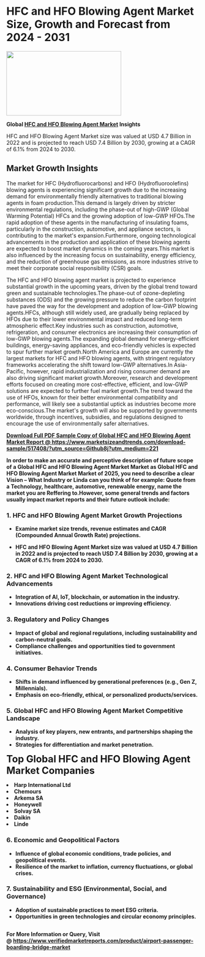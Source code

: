 <H1>HFC and HFO Blowing Agent Market Size, Growth and Forecast from 2024 - 2031</H1><img class="aligncenter size-medium wp-image-584254" src="https://thirdeyenews.in/wp-content/uploads/2024/09/Global-Market-Research-300x168.jpeg" alt="" width="300" height="168" /><p><strong>Global&nbsp;<a href="https://www.marketsizeandtrends.com/download-sample/517408/?utm_source=Github8j?utm_medium=221">HFC and HFO Blowing Agent Market</a> Insights</strong></p><p>HFC and HFO Blowing Agent Market size was valued at USD 4.7 Billion in 2022 and is projected to reach USD 7.4 Billion by 2030, growing at a CAGR of 6.1% from 2024 to 2030.</p><p><h2>Market Growth Insights</h2> <p>The market for HFC (Hydrofluorocarbons) and HFO (Hydrofluoroolefins) blowing agents is experiencing significant growth due to the increasing demand for environmentally friendly alternatives to traditional blowing agents in foam production.This demand is largely driven by stricter environmental regulations, including the phase-out of high-GWP (Global Warming Potential) HFCs and the growing adoption of low-GWP HFOs.The rapid adoption of these agents in the manufacturing of insulating foams, particularly in the construction, automotive, and appliance sectors, is contributing to the market's expansion.Furthermore, ongoing technological advancements in the production and application of these blowing agents are expected to boost market dynamics in the coming years.This market is also influenced by the increasing focus on sustainability, energy efficiency, and the reduction of greenhouse gas emissions, as more industries strive to meet their corporate social responsibility (CSR) goals.</p> <p><strong><a href="#"></a></strong></p> <p>The HFC and HFO blowing agent market is projected to experience substantial growth in the upcoming years, driven by the global trend toward green and sustainable technologies.The phase-out of ozone-depleting substances (ODS) and the growing pressure to reduce the carbon footprint have paved the way for the development and adoption of low-GWP blowing agents.HFCs, although still widely used, are gradually being replaced by HFOs due to their lower environmental impact and reduced long-term atmospheric effect.Key industries such as construction, automotive, refrigeration, and consumer electronics are increasing their consumption of low-GWP blowing agents.The expanding global demand for energy-efficient buildings, energy-saving appliances, and eco-friendly vehicles is expected to spur further market growth.North America and Europe are currently the largest markets for HFC and HFO blowing agents, with stringent regulatory frameworks accelerating the shift toward low-GWP alternatives.In Asia-Pacific, however, rapid industrialization and rising consumer demand are also driving significant market growth.Moreover, research and development efforts focused on creating more cost-effective, efficient, and low-GWP solutions are expected to further fuel market growth.The trend toward the use of HFOs, known for their better environmental compatibility and performance, will likely see a substantial uptick as industries become more eco-conscious.The market's growth will also be supported by governments worldwide, through incentives, subsidies, and regulations designed to encourage the use of environmentally safer alternatives.</p> <p><strong><a href="#"></p><p><span class=""><strong>Download Full PDF Sample Copy of Global HFC and HFO Blowing Agent Market Report</strong> @ <a href="https://www.marketsizeandtrends.com/download-sample/517408/?utm_source=Github8j?utm_medium=221" target="_blank">https://www.marketsizeandtrends.com/download-sample/517408/?utm_source=Github8j?utm_medium=221</a></span></p><p>In order to make an accurate and perceptive description of future scope of a Global&nbsp;HFC and HFO Blowing Agent Market Market as Global&nbsp;HFC and HFO Blowing Agent Market Market of 2025, you need to describe a clear Vision &ndash; What Industry or Linda can you think of for example: Quote from a Technology, healthcare, automotive, renewable energy, name the market you are Reffering to.However, some general trends and factors usually impact market reports and their future outlook include:</p><h3>1.&nbsp;<strong>HFC and HFO Blowing Agent Market Growth Projections</strong></h3><ul><li>Examine market size trends, revenue estimates and CAGR (Compounded Annual Growth Rate) projections.</li><li><p>HFC and HFO Blowing Agent Market size was valued at USD 4.7 Billion in 2022 and is projected to reach USD 7.4 Billion by 2030, growing at a CAGR of 6.1% from 2024 to 2030.</p></li></ul><h3>2.&nbsp;<strong>HFC and HFO Blowing Agent Market Technological Advancements</strong></h3><ul><li>Integration of AI, IoT, blockchain, or automation in the industry.</li><li>Innovations driving cost reductions or improving efficiency.</li></ul><h3>3.&nbsp;<strong>Regulatory and Policy Changes</strong></h3><ul><li>Impact of global and regional regulations, including sustainability and carbon-neutral goals.</li><li>Compliance challenges and opportunities tied to government initiatives.</li></ul><h3>4.&nbsp;<strong>Consumer Behavior Trends</strong></h3><ul><li>Shifts in demand influenced by generational preferences (e.g., Gen Z, Millennials).</li><li>Emphasis on eco-friendly, ethical, or personalized products/services.</li></ul><h3>5.&nbsp;<strong>Global HFC and HFO Blowing Agent Market Competitive Landscape</strong></h3><ul><li>Analysis of key players, new entrants, and partnerships shaping the industry.</li><li>Strategies for differentiation and market penetration.</li></ul><p data-pm-slice="1 1 []"><span style="color: inherit; font-family: inherit; font-size: 25px;">Top Global HFC and HFO Blowing Agent Market Companies</span></p><div class="" data-test-id=""><p><li>Harp International Ltd</li><li> Chemours</li><li> Arkema SA</li><li> Honeywell</li><li> Solvay SA</li><li> Daikin</li><li> Linde</li></p></div><h3>6.&nbsp;<strong>Economic and Geopolitical Factors</strong></h3><ul><li>Influence of global economic conditions, trade policies, and geopolitical events.</li><li>Resilience of the market to inflation, currency fluctuations, or global crises.</li></ul><h3>7.&nbsp;<strong>Sustainability and ESG (Environmental, Social, and Governance)</strong></h3><ul><li>Adoption of sustainable practices to meet ESG criteria.</li><li>Opportunities in green technologies and circular economy principles.</li></ul><h2><strong style="font-size: 14px;">For More Information or Query, Visit @&nbsp;</strong><a style="background-color: #ffffff; font-size: 14px;" href="https://www.marketsizeandtrends.com/report/hfc-and-hfo-blowing-agent-market/" target="_blank">https://www.verifiedmarketreports.com/product/airport-passenger-boarding-bridge-market</a></h2>